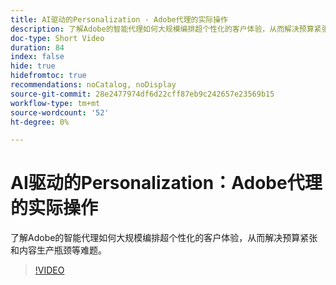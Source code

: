 ```yaml
---
title: AI驱动的Personalization - Adobe代理的实际操作
description: 了解Adobe的智能代理如何大规模编排超个性化的客户体验，从而解决预算紧张和内容生产瓶颈等难题。
doc-type: Short Video
duration: 84
index: false
hide: true
hidefromtoc: true
recommendations: noCatalog, noDisplay
source-git-commit: 28e2477974df6d22cff87eb9c242657e23569b15
workflow-type: tm+mt
source-wordcount: '52'
ht-degree: 0%

---
```



# AI驱动的Personalization：Adobe代理的实际操作

了解Adobe的智能代理如何大规模编排超个性化的客户体验，从而解决预算紧张和内容生产瓶颈等难题。

<!-- 72_S653_3442539_83_aidriven-personalization-adobe-agents-in-action -->
>[!VIDEO](https://video.tv.adobe.com/v/3458198/?learn=on&enablevpops=true)
